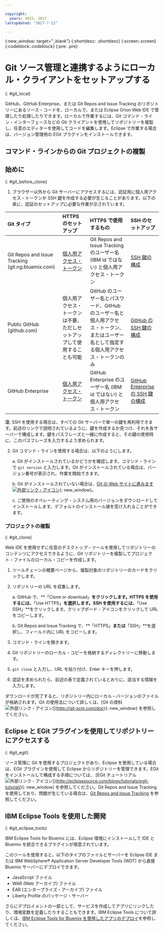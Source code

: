 ```yaml
---

copyright:
  years: 2015, 2017
lastupdated: "2017-7-12"

---
```


{:new_window: target="_blank"}
{:shortdesc: .shortdesc}
{:screen:.screen}
{:codeblock:.codeblock}
{:pre: .pre}

# Git ソース管理と連携するようにローカル・クライアントをセットアップする
{: #git_local}


GitHub、GitHub Enterprise、または Git Repos and Issue Tracking のリポジトリーにあるソース・コードを、ローカルで、または Eclipse Orion Web IDE で管理したり処理したりできます。ローカルで作業するには、Git コマンド・ライン・インターフェースなどの Git クライアントを使用してリポジトリーを複製し、任意のエディターを使用してコードを編集します。Eclipse で作業する場合は、バージョン管理用の EGit プラグインをインストールできます。

## コマンド・ラインからの Git プロジェクトの複製


## 始めに
{: #git_before_clone}

1. ブラウザー以外から Git サーバーにアクセスするには、認証用に個人用アクセス・トークンか SSH 鍵を作成する必要が生じることがあります。以下の表に、認証のセットアップに必要な作業が示されています。

| Git タイプ| HTTPS のセットアップ| HTTPS で使用するもの|  SSH のセットアップ|
|:-----------|:-------------|:------------|:-------------|
| Git Repos and Issue Tracking (git.ng.bluemix.com)| [個人用アクセス・トークン](/docs/ContinuousDelivery/git_working.html#create_pat)| Git Repos and Issue Tracking のユーザー名 (IBM id ではない) と個人用アクセス・トークン| [SSH 鍵の構成](/docs/ContinuousDelivery/git_working.html#create_ssh)|
| Public GitHub (github.com)| 個人用アクセス・トークンは不要、ただしセットアップして使用することも可能| GitHub のユーザー名とパスワード、GitHub のユーザー名と個人用アクセス・トークン、またはユーザー名として指定する個人用アクセス・トークンのみ| [GitHub の SSH 鍵の構成](https://help.github.com/articles/generating-a-new-ssh-key-and-adding-it-to-the-ssh-agent/)|
| GitHub Enterprise| [個人用アクセス・トークン](/docs/services/ghededicated/index.html#gheded_getting_started#ghe_auth)| GitHub Enterprise のユーザー名 (IBM id ではない) と個人用アクセス・トークン| [GitHub Enterprise の SSH 鍵の構成](/docs/services/ghededicated/index.html#gheded_getting_started#ghe_auth)|

**注**: SSH を使用する場合は、すべての Git サーバーで単一の鍵を再利用できます。前述のリンクで説明されているように、鍵を作成するか見つけ、それを各サーバーで構成します。鍵をパスフレーズと一緒に作成すると、その鍵の使用時に、このパスフレーズを入力するよう求められます。

2. Git コマンド・ラインを使用する場合は、以下のようにします。

    a. Git がインストールされているかどうかを確認します。コマンド・ラインで `git version` と入力します。Git がインストールされている場合は、バージョン番号が表示され、作業を開始できます。

    b. Git がインストールされていない場合は、[Git の Web サイトに進みます ![外部リンク・アイコン](../../icons/launch-glyph.svg "外部リンク・アイコン")](http://git-scm.com/downloads){: new_window}。

    c. ご使用のオペレーティング・システム用のバージョンをダウンロードしてインストールします。デフォルトのインストール値を受け入れることができます。


### プロジェクトの複製
{: #git_clone}

Web IDE を使用せずに任意のデスクトップ・ツールを使用してリポジトリーのコンテンツにアクセスできるように、Git リポジトリーを複製してプロジェクト・ファイルのローカル・コピーを作成します。

1. ツールチェーンの概要ページから、複製対象のリポジトリーのカードをクリックします。

2. リポジトリーの URL を収集します。

   a. GitHub で、**「Clone or download」**をクリックします。HTTPS を使用するには、**「Use HTTPS」**を選択します。SSH を使用するには、**「Use SSH」**をクリックします。クリップボード・アイコンをクリックして URL をコピーします。

   b. Git Repos and Issue Tracking で、**「HTTPS」**または**「SSH」**を選択し、フィールド内に URL をコピーします。

3. コマンド・ラインを開きます。

4. Git リポジトリーのローカル・コピーを格納するディレクトリーに移動します。

5. `git clone` と入力し、URL を貼り付け、Enter キーを押します。

6. 認証を求められたら、前述の表で定義されているとおりに、該当する情報を入力します。


ダウンロードが完了すると、リポジトリー内にローカル・バージョンのファイルが格納されます。Git の使用法について詳しくは、[Git の資料 ![外部リンク・アイコン](../../icons/launch-glyph.svg "外部リンク・アイコン")]](http://git-scm.com/doc){: new_window} を参照してください。


## Eclipse と EGit プラグインを使用してリポジトリーにアクセスする
{: #git_egit}

ソース管理に Git を使用するプロジェクトがあり、Eclipse を使用している場合は、EGit プラグインを使用して Eclipse からリポジトリーを管理できます。EGit をインストールして構成する手順については、
[EGit チュートリアル ![外部リンク・アイコン](../../icons/launch-glyph.svg "外部リンク・アイコン")]](http://eclipsesource.com/blogs/tutorials/egit-tutorial/){: new_window} を参照してください。Git Repos and Issue Tracking を使用しており、問題が生じている場合は、[Git Repos and Issue Tracking](git_working.html#git_local) を参照してください。

## IBM Eclipse Tools を使用した開発
{: #git_eclipse_tools}

IBM Eclipse Tools for Bluemix には、Eclipse 環境にインストールして IDE と Bluemix を統合できるプラグインが用意されています。

このツールを使用すると、以下のタイプのファイルとサーバーを Eclipse IDE または IBM WebSphere&reg; Application Server Developer Tools (WDT) から直接 Bluemix サーバーにデプロイできます。

* JavaScript ファイル
* WAR (Web アーカイブ) ファイル
* EAR (エンタープライズ・アーカイブ) ファイル
* Liberty Profile のパッケージ・サーバー

さらにデプロイメントの一部として、サービスを作成してアプリにリンクしたり、環境変数を定義したりすることもできます。IBM Eclipse Tools について詳しくは、[IBM Eclipse Tools for Bluemix を使用したアプリのデプロイ](../../manageapps/eclipsetools/eclipsetools.html)を参照してください。
